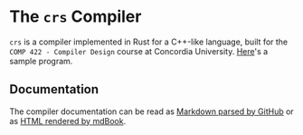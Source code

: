 # The `crs` Compiler

`crs` is a compiler implemented in Rust for a C++-like language, built for the `COMP 422 - Compiler Design` course at Concordia University. [Here](tests/lexer/source_example.crs)'s a sample program.

## Documentation

The compiler documentation can be read as [Markdown parsed by GitHub](/docs/src/SUMMARY.md) or as [HTML rendered by mdBook](https://lancelafontaine.com/crs-compiler/docs/rendered/).

